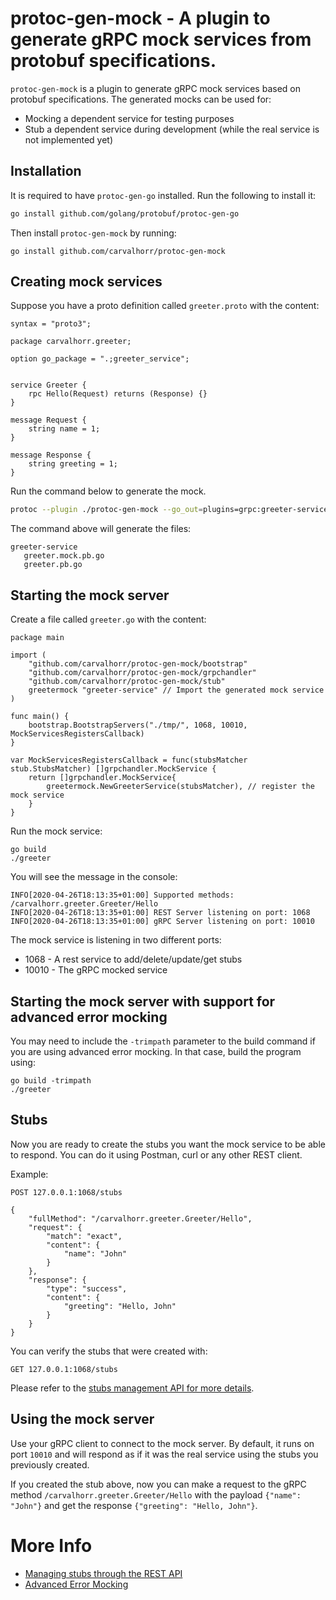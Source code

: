 # protoc-gen-mock - A plugin to generate gRPC mock services from protobuf specifications. 

`protoc-gen-mock` is a plugin to generate gRPC mock services based on protobuf specifications. The generated mocks can be used for:

* Mocking a dependent service for testing purposes
* Stub a dependent service during development (while the real service is not implemented yet)

## Installation

It is required to have `protoc-gen-go` installed. Run the following to install it:

```bash
go install github.com/golang/protobuf/protoc-gen-go
```

Then install `protoc-gen-mock` by running:

```
go install github.com/carvalhorr/protoc-gen-mock
```

## Creating mock services

Suppose you have a proto definition called `greeter.proto` with the content:
 
```
syntax = "proto3";

package carvalhorr.greeter;

option go_package = ".;greeter_service";


service Greeter {
	rpc Hello(Request) returns (Response) {}
}

message Request {
	string name = 1;
}

message Response {
	string greeting = 1;
}
```
 
Run the command below to generate the mock.

```bash
protoc --plugin ./protoc-gen-mock --go_out=plugins=grpc:greeter-service --mock_out=greeter-service greeter.proto
```

The command above will generate the files:
```
greeter-service
   greeter.mock.pb.go
   greeter.pb.go
```
## Starting the mock server

Create a file called `greeter.go` with the content:

```
package main

import (
	"github.com/carvalhorr/protoc-gen-mock/bootstrap"
	"github.com/carvalhorr/protoc-gen-mock/grpchandler"
	"github.com/carvalhorr/protoc-gen-mock/stub"
	greetermock "greeter-service" // Import the generated mock service
)

func main() {
	bootstrap.BootstrapServers("./tmp/", 1068, 10010, MockServicesRegistersCallback)
}

var MockServicesRegistersCallback = func(stubsMatcher stub.StubsMatcher) []grpchandler.MockService {
	return []grpchandler.MockService{
		greetermock.NewGreeterService(stubsMatcher), // register the mock service
	}
}
```
Run the mock service:

```
go build
./greeter
```

You will see the message in the console:

```
INFO[2020-04-26T18:13:35+01:00] Supported methods: /carvalhorr.greeter.Greeter/Hello
INFO[2020-04-26T18:13:35+01:00] REST Server listening on port: 1068          
INFO[2020-04-26T18:13:35+01:00] gRPC Server listening on port: 10010    
```

The mock service is listening in two different ports:

* 1068 - A rest service to add/delete/update/get stubs
* 10010 - The gRPC mocked service

## Starting the mock server with support for advanced error mocking

You may need to include the `-trimpath` parameter to the build command if you are using advanced error mocking. In that case, build the program using:

```
go build -trimpath
./greeter
```

## Stubs 

Now you are ready to create the stubs you want the mock service to be able to respond. You can do it using Postman, curl or any other REST client.

Example:

```
POST 127.0.0.1:1068/stubs

{
    "fullMethod": "/carvalhorr.greeter.Greeter/Hello",
    "request": {
        "match": "exact",
        "content": {
            "name": "John"
        }
    },
    "response": {
        "type": "success",
        "content": {
            "greeting": "Hello, John"
        }
    }
}
```

You can verify the stubs that were created with:

```
GET 127.0.0.1:1068/stubs
```

Please refer to the [stubs management API for more details](https://github.com/carvalhorr/protoc-gen-mock/wiki/Managing-stubs-using-the-REST-endpoint).

## Using the mock server
Use your gRPC client to connect to the mock server. By default, it runs on port `10010` and will respond as if it was the real service using the stubs you previously created.

If you created the stub above, now you can make a request to the gRPC method `/carvalhorr.greeter.Greeter/Hello` with the payload `{"name": "John"}` and get the response `{"greeting": "Hello, John"}`.

# More Info

* [Managing stubs through the REST API](https://github.com/carvalhorr/protoc-gen-mock/wiki/Managing-stubs-using-the-REST-API)
* [Advanced Error Mocking](https://github.com/carvalhorr/protoc-gen-mock/wiki/Advanced-error-mocking)